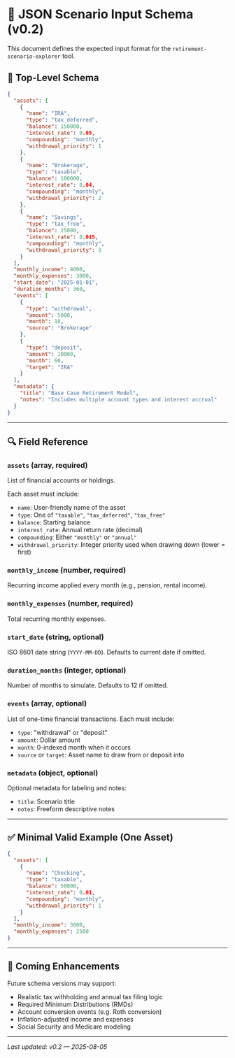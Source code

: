 # 📄 JSON Scenario Input Schema (v0.2)

This document defines the expected input format for the `retirement-scenario-explorer` tool.

## 🦾 Top-Level Schema

```json
{
  "assets": [
    {
      "name": "IRA",
      "type": "tax_deferred",
      "balance": 150000,
      "interest_rate": 0.05,
      "compounding": "monthly",
      "withdrawal_priority": 1
    },
    {
      "name": "Brokerage",
      "type": "taxable",
      "balance": 100000,
      "interest_rate": 0.04,
      "compounding": "monthly",
      "withdrawal_priority": 2
    },
    {
      "name": "Savings",
      "type": "tax_free",
      "balance": 25000,
      "interest_rate": 0.015,
      "compounding": "monthly",
      "withdrawal_priority": 3
    }
  ],
  "monthly_income": 4000,
  "monthly_expenses": 3000,
  "start_date": "2025-01-01",
  "duration_months": 360,
  "events": [
    {
      "type": "withdrawal",
      "amount": 5000,
      "month": 18,
      "source": "Brokerage"
    },
    {
      "type": "deposit",
      "amount": 10000,
      "month": 60,
      "target": "IRA"
    }
  ],
  "metadata": {
    "title": "Base Case Retirement Model",
    "notes": "Includes multiple account types and interest accrual"
  }
}
```

---

## 🔍 Field Reference

### `assets` (array, required)

List of financial accounts or holdings.

Each asset must include:

* `name`: User-friendly name of the asset
* `type`: One of `"taxable"`, `"tax_deferred"`, `"tax_free"`
* `balance`: Starting balance
* `interest_rate`: Annual return rate (decimal)
* `compounding`: Either `"monthly"` or `"annual"`
* `withdrawal_priority`: Integer priority used when drawing down (lower = first)

### `monthly_income` (number, required)

Recurring income applied every month (e.g., pension, rental income).

### `monthly_expenses` (number, required)

Total recurring monthly expenses.

### `start_date` (string, optional)

ISO 8601 date string (`YYYY-MM-DD`). Defaults to current date if omitted.

### `duration_months` (integer, optional)

Number of months to simulate. Defaults to 12 if omitted.

### `events` (array, optional)

List of one-time financial transactions. Each must include:

* `type`: "withdrawal" or "deposit"
* `amount`: Dollar amount
* `month`: 0-indexed month when it occurs
* `source` or `target`: Asset name to draw from or deposit into

### `metadata` (object, optional)

Optional metadata for labeling and notes:

* `title`: Scenario title
* `notes`: Freeform descriptive notes

---

## ✅ Minimal Valid Example (One Asset)

```json
{
  "assets": [
    {
      "name": "Checking",
      "type": "taxable",
      "balance": 50000,
      "interest_rate": 0.01,
      "compounding": "monthly",
      "withdrawal_priority": 1
    }
  ],
  "monthly_income": 3000,
  "monthly_expenses": 2500
}
```

---

## 🚧 Coming Enhancements

Future schema versions may support:

* Realistic tax withholding and annual tax filing logic
* Required Minimum Distributions (RMDs)
* Account conversion events (e.g. Roth conversion)
* Inflation-adjusted income and expenses
* Social Security and Medicare modeling

---

*Last updated: v0.2 — 2025-08-05*
